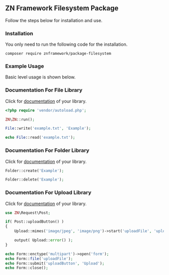 <h2>ZN Framework Filesystem Package</h2>
<p>
Follow the steps below for installation and use.
</p>

<h3>Installation</h3>
<p>
You only need to run the following code for the installation.
</p>

```
composer require znframework/package-filesystem
```

<h3>Example Usage</h3>
<p>
Basic level usage is shown below.
</p>

<h3>Documentation For File Library</h3>
<p>
Click for <a href="https://docs.znframework.com/dosya-sistemi/dosya-kutuphanesi">documentation</a> of your library.
</p>

```php
<?php require 'vendor/autoload.php';

ZN\ZN::run();

File::write('example.txt', 'Example');

echo File::read('example.txt');
```

<h3>Documentation For Folder Library</h3>
<p>
Click for <a href="https://docs.znframework.com/dosya-sistemi/dizin-kutuphanesi">documentation</a> of your library.
</p>

```php
Folder::create('Example');

Folder::delete('Example');
```

<h3>Documentation For Upload Library</h3>
<p>
Click for <a href="https://docs.znframework.com/dosya-sistemi/yukleme-kutuphanesi">documentation</a> of your library.
</p>

```php
use ZN\Request\Post;

if( Post::uploadButton() )
{
    Upload::mimes('image/jpeg', 'image/png')->start('uploadFile', 'upload');

    output( Upload::error() );
}

echo Form::enctype('multipart')->open('form');
echo Form::file('uploadFile');
echo Form::submit('uploadButton', 'Upload');
echo Form::close();
```
